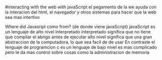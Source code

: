#interacting with the web with javaScript
el pegamento de la we
ayuda con la interacion del html, el navegador y otros sistemas para hacer que la web sea mas intertivo

Where did Javasript como from?
(de donde viene javaScript)
javaScript es un lenguaje de alto nivel interpretado
interpretado significa que no tiene que compilar el abrigo antes de ejecutar
alto nivel significa que una gran abstraccion de la computadora, lo que sea facil de
de usar
En contraste el lenguaje de programcion c es un lenguaje de bajo nivel es mas complicado pero le da mas control sobre cosas como la administracion de memoria

